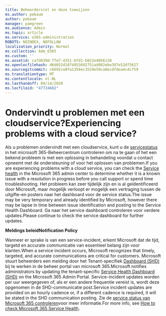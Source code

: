 ```yaml
---
title: Beheerdersrol en deze toewijzen
ms.author: pebaum
author: pebaum
manager: pamgreen
ms.audience: Admin
ms.topic: article
ms.service: o365-administration
ROBOTS: NOINDEX, NOFOLLOW
localization_priority: Normal
ms.collection: Adm_O365
ms.custom: ''
ms.assetid: ca7d439d-ffe7-4351-bfd1-b022e4056138
ms.openlocfilehash: d6d652d107d453692751ad802ebe397e52df5627
ms.sourcegitcommit: c6692ce0fa1358ec3529e59ca0ecdfdea4cdc759
ms.translationtype: MT
ms.contentlocale: nl-NL
ms.lasthandoff: 09/14/2020
ms.locfileid: "47724682"
---
```

# <a name="experiencing-problems-with-a-cloud-service"></a><span data-ttu-id="b1af0-102">Ondervindt u problemen met een cloudservice?</span><span class="sxs-lookup"><span data-stu-id="b1af0-102">Experiencing problems with a cloud service?</span></span>

<span data-ttu-id="b1af0-103">Als u problemen ondervindt met een cloudservice, kunt u de [servicestatus](https://admin.microsoft.com/AdminPortal/Home#/servicehealth) in het microsoft 365-Beheercentrum controleren om na te gaan of het een bekend probleem is met een oplossing in behandeling voordat u contact opneemt met de ondersteuning of voor het oplossen van problemen.</span><span class="sxs-lookup"><span data-stu-id="b1af0-103">If you are experiencing problems with a cloud service, you can check the [Service health](https://admin.microsoft.com/AdminPortal/Home#/servicehealth) in the Microsoft 365 admin center to determine whether it is a known issue with a resolution in progress before you call support or spend time troubleshooting.</span></span> <span data-ttu-id="b1af0-104">Het probleem kan zeer tijdelijk zijn en is al geïdentificeerd door Microsoft, maar mogelijk verloopt er mogelijk een vertraging tussen de uitgifte-en posters naar het dashboard voor de service status.</span><span class="sxs-lookup"><span data-stu-id="b1af0-104">The issue may be very temporary and already identified by Microsoft, however there may be lapse in time between issue identification and posting to the Service Health Dashboard.</span></span> <span data-ttu-id="b1af0-105">Ga naar het service dashboard controleren voor verdere updates.</span><span class="sxs-lookup"><span data-stu-id="b1af0-105">Please continue to check the service dashboard for further updates.</span></span>

<span data-ttu-id="b1af0-106">**Meldings beleid**</span><span class="sxs-lookup"><span data-stu-id="b1af0-106">**Notification Policy**</span></span>

<span data-ttu-id="b1af0-107">Wanneer er sprake is van een service-incident, erkent Microsoft dat de tijd, targetd en accurate communicatie van essentieel belang zijn voor klanten.</span><span class="sxs-lookup"><span data-stu-id="b1af0-107">When a service incident occurs, Microsoft recognizes that timely, targeted, and accurate communications are critical for customers.</span></span> <span data-ttu-id="b1af0-108">Microsoft stuurt beheerders een melding door het Tenant-specifiek [Dashboard (SHD)](https://admin.microsoft.com/AdminPortal/Home#/servicehealth) bij te werken in de beheer portal van microsoft 365.</span><span class="sxs-lookup"><span data-stu-id="b1af0-108">Microsoft notifies administrators by updating the tenant-specific [Service Health Dashboard (SHD)](https://admin.microsoft.com/AdminPortal/Home#/servicehealth) on the Microsoft 365 Admin Portal.</span></span> <span data-ttu-id="b1af0-109">Service-incident updates worden per uur weergegeven of, als er een andere frequentie vereist is, wordt deze opgenomen in de SHD-communicatie post.</span><span class="sxs-lookup"><span data-stu-id="b1af0-109">Service incident updates are provided on an hourly cadence or, if a different cadence is required, it will be stated in the SHD communication posting.</span></span> <span data-ttu-id="b1af0-110">Zie de [service status van Microsoft 365 controleren](https://docs.microsoft.com/office365/enterprise/view-service-health)voor meer informatie.</span><span class="sxs-lookup"><span data-stu-id="b1af0-110">For more info, see [How to check Microsoft 365 Service Health](https://docs.microsoft.com/office365/enterprise/view-service-health).</span></span>

